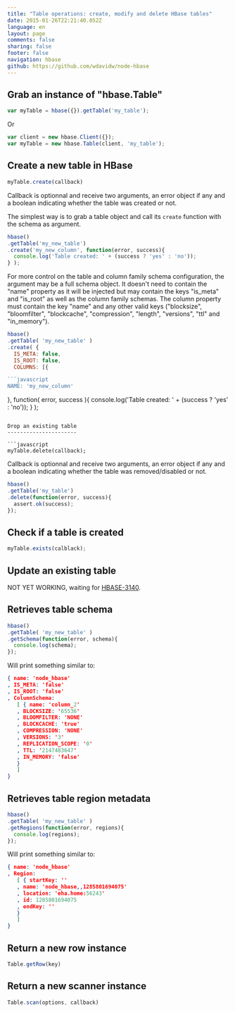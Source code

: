 ```yaml
---
title: "Table operations: create, modify and delete HBase tables"
date: 2015-01-26T22:21:40.052Z
language: en
layout: page
comments: false
sharing: false
footer: false
navigation: hbase
github: https://github.com/wdavidw/node-hbase
---
```


Grab an instance of "hbase.Table"
---------------------------------

```javascript
var myTable = hbase({}).getTable('my_table');
```

Or

```javascript
var client = new hbase.Client({});
var myTable = new hbase.Table(client, 'my_table');
```

Create a new table in HBase
---------------------------

```javascript
myTable.create(callback)
```

Callback is optionnal and receive two arguments, an 
error object if any and a boolean indicating whether 
the table was created or not.

The simplest way is to grab a table object and call 
its `create` function with the schema as argument.

```javascript
hbase()
.getTable('my_new_table')
.create('my_new_column', function(error, success){
  console.log('Table created: ' + (success ? 'yes' : 'no'));
} );
```

For more control on the table and column family schema
 configuration, the argument may be a full schema object. 
 It doesn't need to contain the "name" property as it will 
 be injected but may  contain the keys "is_meta" and "is_root" 
 as well as the column family schemas. The column property 
 must contain the key "name" and any other valid keys 
 ("blocksize", "bloomfilter", "blockcache", "compression", 
 "length", "versions", "ttl" and "in_memory").

```javascript
hbase()
.getTable( 'my_new_table' )
.create( {
  IS_META: false,
  IS_ROOT: false,
  COLUMNS: [{

```javascript
NAME: 'my_new_column'

```

}, function( error, success ){
  console.log('Table created: ' + (success ? 'yes' : 'no'));
} );
```

Drop an existing table
----------------------

```javascript
myTable.delete(callback);
```

Callback is optionnal and receive two arguments, an error object if any and a boolean indicating whether the table was removed/disabled or not.

```javascript
hbase()
.getTable('my_table')
.delete(function(error, success){
  assert.ok(success);
});
```

Check if a table is created
---------------------------

```javascript
myTable.exists(calblack);
```

Update an existing table
------------------------

NOT YET WORKING, waiting for [HBASE-3140](https://issues.apache.org/jira/browse/HBASE-3140).

Retrieves table schema
----------------------

```javascript
hbase()
.getTable( 'my_new_table' )
.getSchema(function(error, schema){
  console.log(schema);
});
```

Will print something similar to:

```json
{ name: 'node_hbase'
, IS_META: 'false'
, IS_ROOT: 'false'
, ColumnSchema:
   [ { name: 'column_2'
   , BLOCKSIZE: '65536'
   , BLOOMFILTER: 'NONE'
   , BLOCKCACHE: 'true'
   , COMPRESSION: 'NONE'
   , VERSIONS: '3'
   , REPLICATION_SCOPE: '0'
   , TTL: '2147483647'
   , IN_MEMORY: 'false'
   }
   ]
}
```

Retrieves table region metadata
-------------------------------

```javascript
hbase()
.getTable( 'my_new_table' )
.getRegions(function(error, regions){
  console.log(regions);
});
```

Will print something similar to:

```json
{ name: 'node_hbase'
, Region: 
   [ { startKey: ''
   , name: 'node_hbase,,1285801694075'
   , location: 'eha.home:56243'
   , id: 1285801694075
   , endKey: ''
   }
   ]
}
```

Return a new row instance
-----------------

```javascript
Table.getRow(key)
```


Return a new scanner instance
---------------------

```javascript
Table.scan(options, callback)
```

